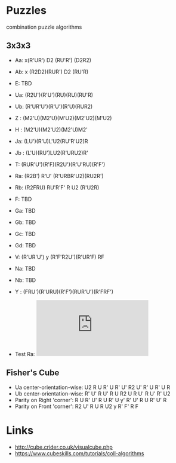 # Puzzles
combination puzzle algorithms

## 3x3x3
* Aa: x(R'UR') D2 (RU'R') (D2R2)
* Ab: x (R2D2)(RUR') D2 (RU'R)
* E:  TBD
* Ua: (R2U')(R'U')(RU)(RU)(RU'R)
* Ub: (R'UR'U')(R'U')(R'U)(RUR2)
* Z : (M2'U)(M2'U)(M'U2)(M2'U2)(M'U2)
* H : (M2'U)(M2'U2)(M2'U)M2'
* Ja: (LU')(R'U)L'U2(RU'R'U2)R
* Jb : (L'U)(RU')LU2(R'URU2)R'
* T:  (RUR'U')(R'F)(R2U')(R'U'RU)(R'F')
* Ra: (R2B') R'U' (R'URBR'U2)(RU2R')
* Rb: (R2FRU) RU'R'F' R U2 (R'U2R)
* F:  TBD
* Ga: TBD
* Gb: TBD
* Gc: TBD
* Gd: TBD
* V:  (R'UR'U') y (R'F'R2U')(R'UR'F) RF
* Na: TBD
* Nb: TBD
* Y  : (FRU')(R'URU)(R'F')(RUR'U')(R'FRF')

* Test Ra: ![image](http://cube.crider.co.uk/visualcube.php?fmt=svg&size=150&pzl=2&alg=R2B'R'U'R'URBR'U2RU2R')

## Fisher's Cube
* Ua center-orientation-wise: U2 R U R' U R' U' R2 U' R' U R' U R
* Ub center-orientation-wise: R' U' R U' R U R2 U R U' R U' R' U2
* Parity on Right 'corner': R U R' U' R U R' U y' R' U' R U R' U' R
* Parity on Front 'corner': R2 U' R U R U2 y R' F' R F

# Links
* http://cube.crider.co.uk/visualcube.php
* https://www.cubeskills.com/tutorials/coll-algorithms

